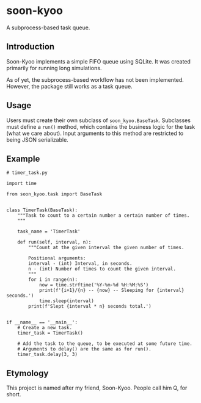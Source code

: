 # soon-kyoo
A subprocess-based task queue.

## Introduction
Soon-Kyoo implements a simple FIFO queue using SQLite. It was created primarily for running long simulations.

As of yet, the subprocess-based workflow has not been implemented. However, the package still works as a task queue.

## Usage

Users must create their own subclass of `soon_kyoo.BaseTask`. Subclasses must define a `run()` method, which contains the business logic for the task (what we care about). Input arguments to this method are restricted to being JSON serializable.

## Example

    # timer_task.py

    import time

    from soon_kyoo.task import BaseTask


    class TimerTask(BaseTask):
        """Task to count to a certain number a certain number of times.
        """

        task_name = 'TimerTask'

        def run(self, interval, n):
            """Count at the given interval the given number of times.

            Positional arguments:
            interval - (int) Interval, in seconds.
            n - (int) Number of times to count the given interval.
            """
            for i in range(n):
                now = time.strftime('%Y-%m-%d %H:%M:%S')
                print(f'{i+1}/{n} -- {now} -- Sleeping for {interval} seconds.')
                time.sleep(interval)
            print(f'Slept {interval * n} seconds total.')


    if __name__ == '__main__':
        # Create a new task.
        timer_task = TimerTask()

        # Add the task to the queue, to be executed at some future time.
        # Arguments to delay() are the same as for run().
        timer_task.delay(3, 3)


## Etymology
This project is named after my friend, Soon-Kyoo. People call him Q, for short.
